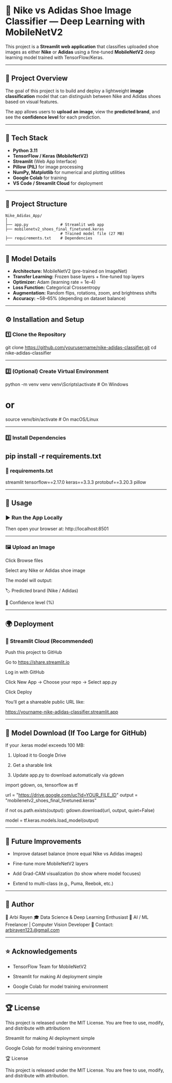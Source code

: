 # 👟 Nike vs Adidas Shoe Image Classifier — Deep Learning with MobileNetV2

This project is a **Streamlit web application** that classifies uploaded shoe images as either **Nike** or **Adidas** using a fine-tuned **MobileNetV2** deep learning model trained with TensorFlow/Keras.

---

## 🚀 Project Overview

The goal of this project is to build and deploy a lightweight **image classification** model that can distinguish between Nike and Adidas shoes based on visual features.

The app allows users to **upload an image**, view the **predicted brand**, and see the **confidence level** for each prediction.

---

## 🧠 Tech Stack

- **Python 3.11**
- **TensorFlow / Keras (MobileNetV2)**
- **Streamlit** (Web App Interface)
- **Pillow (PIL)** for image processing
- **NumPy, Matplotlib** for numerical and plotting utilities
- **Google Colab** for training
- **VS Code / Streamlit Cloud** for deployment

---

## 🧩 Project Structure
```
Nike_Adidas_App/
│
├── app.py              # Streamlit web app
├── mobilenetv2_shoes_final_finetuned.keras
                        # Trained model file (27 MB)
├── requirements.txt    # Dependencies
```
---

## 🧪 Model Details

- **Architecture:** MobileNetV2 (pre-trained on ImageNet)
- **Transfer Learning:** Frozen base layers + fine-tuned top layers
- **Optimizer:** Adam (learning rate = 1e-4)
- **Loss Function:** Categorical Crossentropy
- **Augmentation:** Random flips, rotations, zoom, and brightness shifts
- **Accuracy:** ~58–65% (depending on dataset balance)

---

## ⚙️ Installation and Setup

### 1️⃣ Clone the Repository  

git clone https://github.com/yourusername/nike-adidas-classifier.git
cd nike-adidas-classifier

---

### 2️⃣ (Optional) Create Virtual Environment

python -m venv venv
venv\\Scripts\\activate  # On Windows
# or
source venv/bin/activate  # On macOS/Linux

---
### 3️⃣ Install Dependencies
pip install -r requirements.txt
---
### 🧰 requirements.txt

streamlit
tensorflow==2.17.0
keras==3.3.3
protobuf==3.20.3
pillow
 
 ---
 
## 🎯 Usage
### ▶️ Run the App Locally

Then open your browser at:
http://localhost:8501

--- 
### 🖼️ Upload an Image

Click Browse files

Select any Nike or Adidas shoe image

The model will output:

🏷️ Predicted brand (Nike / Adidas)

🔢 Confidence level (%)
 
---

## 🌍 Deployment

### 🚢 Streamlit Cloud (Recommended)

Push this project to GitHub

Go to https://share.streamlit.io

Log in with GitHub

Click New App → Choose your repo → Select app.py

Click Deploy

You’ll get a shareable public URL like:

https://yourname-nike-adidas-classifier.streamlit.app

---

## 🧱 Model Download (If Too Large for GitHub)

If your .keras model exceeds 100 MB:

1. Upload it to Google Drive

2. Get a sharable link

3. Update app.py to download automatically via gdown


import gdown, os, tensorflow as tf

url = "https://drive.google.com/uc?id=YOUR_FILE_ID"
output = "mobilenetv2_shoes_final_finetuned.keras"

if not os.path.exists(output):
    gdown.download(url, output, quiet=False)

model = tf.keras.models.load_model(output)

---

## 🧠 Future Improvements

* Improve dataset balance (more equal Nike vs Adidas images)

* Fine-tune more MobileNetV2 layers

* Add Grad-CAM visualization (to show where model focuses)

* Extend to multi-class (e.g., Puma, Reebok, etc.)

---

## 🏁 Author


👤 Arbi Rayen
🎓 Data Science & Deep Learning Enthusiast
💼 AI / ML Freelancer | Computer Vision Developer
📧 Contact: arbirayen123.@gmail.com

---

## ⭐ Acknowledgements

* TensorFlow Team for MobileNetV2

* Streamlit for making AI deployment simple

* Google Colab for model training environment

---

## 🏆 License

This project is released under the MIT License.
You are free to use, modify, and distribute with attributionn 

Streamlit for making AI deployment simple

Google Colab for model training environment

🏆 License

This project is released under the MIT License.
You are free to use, modify, and distribute with attribution.

